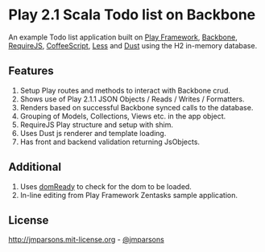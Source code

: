 # Play 2.1 Scala Todo list on Backbone
An example Todo list application built on [Play Framework](http://www.playframework.com), [Backbone](http://backbonejs.org), [RequireJS](http://requirejs.org), [CoffeeScript](http://coffeescript.org), [Less](http://lesscss.org) and [Dust](http://linkedin.github.io/dustjs/) using the H2 in-memory database.

## Features
1. Setup Play routes and methods to interact with Backbone crud.
2. Shows use of Play 2.1.1 JSON Objects / Reads / Writes / Formatters.
3. Renders based on successful Backbone synced calls to the database.
4. Grouping of Models, Collections, Views etc. in the app object.
5. RequireJS Play structure and setup with shim.
6. Uses Dust js renderer and template loading.
7. Has front and backend validation returning JsObjects.

## Additional
1. Uses [domReady](https://github.com/requirejs/domReady) to check for the dom to be loaded.
2. In-line editing from Play Framework Zentasks sample application.

## License
<http://jmparsons.mit-license.org> - [@jmparsons](http://twitter.com/jmparsons)
